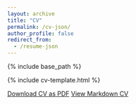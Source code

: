 ```yaml
---
layout: archive
title: "CV"
permalink: /cv-json/
author_profile: false
redirect_from:
  - /resume-json
---
```


{% include base_path %}

{% include cv-template.html %}

<div class="cv-download-links">
  <a href="{{ base_path }}/files/ChuolRueiDengBerkeley.pdf.pdf" class="btn btn--primary">Download CV as PDF</a>
  <a href="{{ base_path }}" class="btn btn--inverse">View Markdown CV</a>
</div>
